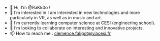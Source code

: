 - 👋 Hi, I’m @RaKk0o !
- 👀 I’m interested in I am interested in new technologies and more particularly in VR, as well as in music and art.
- 🌱 I’m currently learning computer science at CESI (engineering school).
- 💞️ I’m looking to collaborate on interesting and innovative projects.
- 📫 How to reach me : clemence.faligot@viacesi.fr

<!---
RaKk0o/RaKk0o is a ✨ special ✨ repository because its `README.md` (this file) appears on your GitHub profile.
You can click the Preview link to take a look at your changes.
--->
